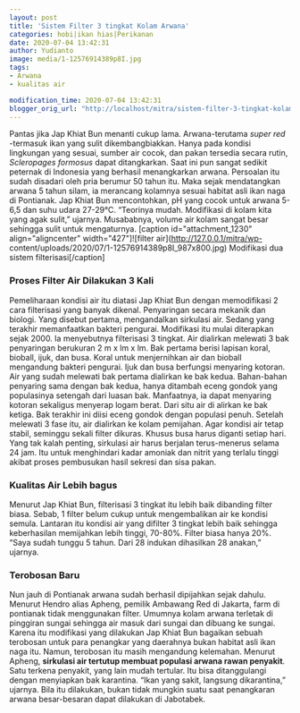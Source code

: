 ```yaml
---
layout: post
title: 'Sistem Filter 3 tingkat Kolam Arwana'
categories: hobi|ikan hias|Perikanan
date: 2020-07-04 13:42:31
author: Yudianto
image: media/1-12576914389p8I.jpg
tags:
- Arwana
- kualitas air

modification_time: 2020-07-04 13:42:31
blogger_orig_url: "http://localhost/mitra/sistem-filter-3-tingkat-kolam-arwana.html"
---
```


Pantas jika Jap Khiat Bun menanti cukup lama. Arwana-terutama _super red_
-termasuk ikan yang sulit dikembangbiakkan. Hanya pada kondisi lingkungan yang
sesuai, sumber air cocok, dan pakan tersedia secara rutin, _Scleropages
formosus_ dapat ditangkarkan. Saat ini pun sangat sedikit peternak di
Indonesia yang berhasil menangkarkan arwana. Persoalan itu sudah disadari oleh
pria berumur 50 tahun itu. Maka sejak mendatangkan arwana 5 tahun silam, ia
merancang kolamnya sesuai habitat asli ikan naga di Pontianak. Jap Khiat Bun
mencontohkan, pH yang cocok untuk arwana 5-6,5 dan suhu udara 27-29°C.
“Teorinya mudah. Modifikasi di kolam kita yang agak sulit,” ujarnya.
Musababnya, volume air kolam sangat besar sehingga sulit untuk mengaturnya.
[caption id="attachment_1230" align="aligncenter" width="427"]![filter
air](http://127.0.0.1/mitra/wp-
content/uploads/2020/07/1-12576914389p8I_987x800.jpg) Modifikasi dua sistem
filterisasi[/caption]

### Proses Filter Air Dilakukan 3 Kali

Pemeliharaan kondisi air itu diatasi Jap Khiat Bun dengan memodifikasi 2 cara
filterisasi yang banyak dikenal. Penyaringan secara mekanik dan biologi. Yang
disebut pertama, mengandalkan sirkulasi air. Sedang yang terakhir memanfaatkan
bakteri pengurai. Modifikasi itu mulai diterapkan sejak 2000. Ia menyebutnya
filterisasi 3 tingkat. Air dialirkan melewati 3 bak penyaringan berukuran 2 m
x lm x lm. Bak pertama berisi lapisan koral, bioball, ijuk, dan busa. Koral
untuk menjernihkan air dan bioball mengandung bakteri pengurai. Ijuk dan busa
berfungsi menyaring kotoran. Air yang sudah melewati bak pertama dialirkan ke
bak kedua. Bahan-bahan penyaring sama dengan bak kedua, hanya ditambah eceng
gondok yang populasinya setengah dari luasan bak. Manfaatnya, ia dapat
menyaring kotoran sekaligus menyerap logam berat. Dari situ air di alirkan ke
bak ketiga. Bak terakhir ini diisi eceng gondok dengan populasi penuh. Setelah
melewati 3 fase itu, air dialirkan ke kolam pemijahan. Agar kondisi air tetap
stabil, seminggu sekali filter dikuras. Khusus busa harus diganti setiap hari.
Yang tak kalah penting, sirkulasi air harus berjalan terus-menerus selama 24
jam. Itu untuk menghindari kadar amoniak dan nitrit yang terlalu tinggi akibat
proses pembusukan hasil sekresi dan sisa pakan.

### Kualitas Air Lebih bagus

Menurut Jap Khiat Bun, filterisasi 3 tingkat itu lebih baik dibanding filter
biasa. Sebab, 1 filter belum cukup untuk mengembalikan air ke kondisi semula.
Lantaran itu kondisi air yang difilter 3 tingkat lebih baik sehingga
keberhasilan memijahkan lebih tinggi, 70-80%. Filter biasa hanya 20%. “Saya
sudah tunggu 5 tahun. Dari 28 indukan dihasilkan 28 anakan,” ujarnya.

### Terobosan Baru

Nun jauh di Pontianak arwana sudah berhasil dipijahkan sejak dahulu. Menurut
Hendro alias Apheng, pemilik Ambawang Red di Jakarta, farm di pontianak tidak
menggunakan filter. Umumnya kolam arwana terletak di pinggiran sungai sehingga
air masuk dari sungai dan dibuang ke sungai. Karena itu modifikasi yang
dilakukan Jap Khiat Bun bagaikan sebuah terobosan untuk para penangkar yang
daerahnya bukan habitat asli ikan naga itu. Namun, terobosan itu masih
mengandung kelemahan. Menurut Apheng, **sirkulasi air tertutup membuat
populasi arwana rawan penyakit**. Satu terkena penyakit, yang lain mudah
tertular. Itu bisa ditanggulangi dengan menyiapkan bak karantina. “Ikan yang
sakit, langsung dikarantina,” ujarnya. Bila itu dilakukan, bukan tidak mungkin
suatu saat penangkaran arwana besar-besaran dapat dilakukan di Jabotabek.


